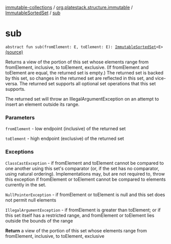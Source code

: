 [immutable-collections](../../index.md) / [org.platestack.structure.immutable](../index.md) / [ImmutableSortedSet](index.md) / [sub](.)

# sub

`abstract fun sub(fromElement: E, toElement: E): `[`ImmutableSortedSet`](index.md)`<E>` [(source)](https://github.com/PlateStack/immutable-collections/blob/v0.1.0-alpha/src/main/kotlin/org/platestack/structure/immutable/ImmutableSortedSet.kt#L76)

Returns a view of the portion of this set whose elements range
from fromElement, inclusive, to toElement,
exclusive.  (If fromElement and toElement are
equal, the returned set is empty.)  The returned set is backed
by this set, so changes in the returned set are reflected in
this set, and vice-versa.  The returned set supports all
optional set operations that this set supports.

The returned set will throw an IllegalArgumentException
on an attempt to insert an element outside its range.

### Parameters

`fromElement` - low endpoint (inclusive) of the returned set

`toElement` - high endpoint (exclusive) of the returned set

### Exceptions

`ClassCastException` - if fromElement and
    toElement cannot be compared to one another using this
    set's comparator (or, if the set has no comparator, using
    natural ordering).  Implementations may, but are not required
    to, throw this exception if fromElement or
    toElement cannot be compared to elements currently in
    the set.

`NullPointerException` - if fromElement or
    toElement is null and this set does not permit null
    elements

`IllegalArgumentException` - if fromElement is
    greater than toElement; or if this set itself
    has a restricted range, and fromElement or
    toElement lies outside the bounds of the range

**Return**
a view of the portion of this set whose elements range from
    fromElement, inclusive, to toElement, exclusive

